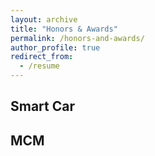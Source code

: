 ```yaml
---
layout: archive
title: "Honors & Awards"
permalink: /honors-and-awards/
author_profile: true
redirect_from:
  - /resume
---
```


Smart Car
------

MCM
------